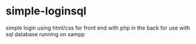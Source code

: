 # simple-loginsql
simple login using html/css for front end with php in the back for use with sql database running on xampp
